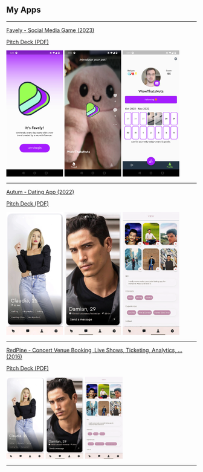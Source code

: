 ## My Apps

---
[Favely - Social Media Game (2023)](/sample_page)

[Pitch Deck (PDF)](/pdf/sample_presentation.pdf)
<p float="left">
  <img src="/images/favely_landing.jpg" width="150" />
  <img src="/images/favely_video.jpg" width="150" /> 
  <img src="/images/favely_profile.png" width="150" />
</p>

---
[Autum - Dating App (2022)](/sample_page)

[Pitch Deck (PDF)](/pdf/sample_presentation.pdf)
<p float="left">
  <img src="/images/autum_deck.png" width="150" />
  <img src="/images/autum_match.png" width="150" /> 
  <img src="/images/autum_profile.png" width="150" />
</p>

---
[RedPine - Concert Venue Booking, Live Shows, Ticketing, Analytics, ... (2016)](/sample_page)

[Pitch Deck (PDF)](/pdf/sample_presentation.pdf)
<p float="left">
  <img src="/images/autum_deck.png" width="100" />
  <img src="/images/autum_match.png" width="100" /> 
  <img src="/images/autum_profile.png" width="100" />
</p>

---

